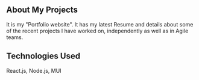 ## About My Projects

It is my "Portfolio website". It has my latest Resume and details about some of the recent projects I have worked on, independently as well as in Agile teams.

## Technologies Used

React.js, Node.js, MUI
